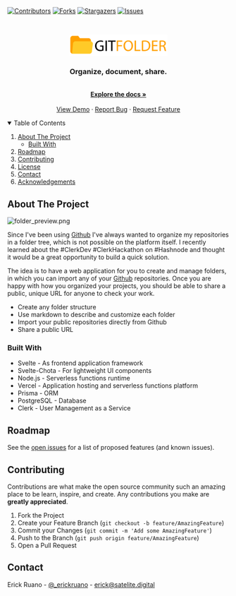 

<!-- PROJECT SHIELDS -->
<!--
*** I'm using markdown "reference style" links for readability.
*** Reference links are enclosed in brackets [ ] instead of parentheses ( ).
*** See the bottom of this document for the declaration of the reference variables
*** for contributors-url, forks-url, etc. This is an optional, concise syntax you may use.
*** https://www.markdownguide.org/basic-syntax/#reference-style-links
-->
[![Contributors][contributors-shield]][contributors-url]
[![Forks][forks-shield]][forks-url]
[![Stargazers][stars-shield]][stars-url]
[![Issues][issues-shield]][issues-url]


<!-- PROJECT LOGO -->
<br />
<p align="center">
  <a href="https://github.com/erickruano/gitfolder">
    <img src="public/assets/logo.png" alt="Logo" height="48px" >
  </a>

  <h3 align="center">Organize, document, share.</h3>

  <p align="center">
    <br />
    <a href="https://github.com/erickruano/gitfolder"><strong>Explore the docs »</strong></a>
    <br />
    <br />
    <a href="https://gitfolder.satelite.digital">View Demo</a>
    ·
    <a href="https://github.com/erickruano/gitfolder/issues">Report Bug</a>
    ·
    <a href="https://github.com/erickruano/gitfolder/issues">Request Feature</a>
  </p>
</p>



<!-- TABLE OF CONTENTS -->
<details open="open">
  <summary>Table of Contents</summary>
  <ol>
    <li>
      <a href="#about-the-project">About The Project</a>
      <ul>
        <li><a href="#built-with">Built With</a></li>
      </ul>
    </li>
    <li><a href="#roadmap">Roadmap</a></li>
    <li><a href="#contributing">Contributing</a></li>
    <li><a href="#license">License</a></li>
    <li><a href="#contact">Contact</a></li>
    <li><a href="#acknowledgements">Acknowledgements</a></li>
  </ol>
</details>



<!-- ABOUT THE PROJECT -->
## About The Project

![folder_preview.png](https://cdn.hashnode.com/res/hashnode/image/upload/v1627704685199/T_kdaupvS.png)

Since I've been using [Github](https://github.com) I've always wanted to organize my repositories in a folder tree, which is not possible on the platform itself.  I recently learned about the #ClerkDev #ClerkHackathon on #Hashnode and thought it would be a great opportunity to build a quick solution.

The idea is to have a web application for you to create and manage folders, in which you can import any of your [Github](https://github.com) repositories.  Once you are happy with how you organized your projects, you should be able to share a public, unique URL for anyone to check your work.

- Create any folder structure
- Use markdown to describe and customize each folder
- Import your public repositories directly from Github
- Share a public URL

### Built With


- Svelte - As frontend application framework
- Svelte-Chota - For lightweight UI components
- Node.js - Serverless functions runtime
- Vercel - Application hosting and serverless functions platform
- Prisma - ORM
- PostgreSQL - Database
- Clerk - User Management as a Service


<!-- ROADMAP -->
## Roadmap

See the [open issues](https://github.com/erickruano/gitfolder/issues) for a list of proposed features (and known issues).



<!-- CONTRIBUTING -->
## Contributing

Contributions are what make the open source community such an amazing place to be learn, inspire, and create. Any contributions you make are **greatly appreciated**.

1. Fork the Project
2. Create your Feature Branch (`git checkout -b feature/AmazingFeature`)
3. Commit your Changes (`git commit -m 'Add some AmazingFeature'`)
4. Push to the Branch (`git push origin feature/AmazingFeature`)
5. Open a Pull Request



<!-- CONTACT -->
## Contact

Erick Ruano - [@_erickruano](https://twitter.com/_erickruano_) - erick@satelite.digital



<!-- MARKDOWN LINKS & IMAGES -->
<!-- https://www.markdownguide.org/basic-syntax/#reference-style-links -->
[contributors-shield]: https://img.shields.io/github/contributors/erickruano/gitfolder.svg?style=for-the-badge
[contributors-url]: https://github.com/erickruano/gitfolder/graphs/contributors
[forks-shield]: https://img.shields.io/github/forks/erickruano/gitfolder.svg?style=for-the-badge
[forks-url]: https://github.com/erickruano/gitfolder/network/members
[stars-shield]: https://img.shields.io/github/stars/erickruano/gitfolder.svg?style=for-the-badge
[stars-url]: https://github.com/erickruano/gitfolder/stargazers
[issues-shield]: https://img.shields.io/github/issues/erickruano/gitfolder.svg?style=for-the-badge
[issues-url]: https://github.com/erickruano/gitfolder/issues
[license-shield]: https://img.shields.io/github/license/erickruano/gitfolder.svg?style=for-the-badge
[license-url]: https://github.com/erickruano/gitfolder/blob/master/LICENSE.txt
[linkedin-shield]: https://img.shields.io/badge/-LinkedIn-black.svg?style=for-the-badge&logo=linkedin&colorB=555
[linkedin-url]: https://linkedin.com/in/othneildrew
[product-screenshot]: images/screenshot.png



